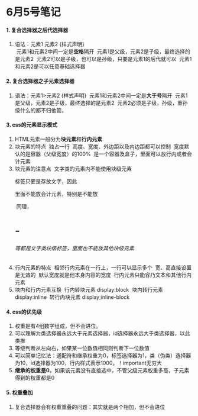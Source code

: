 # 6月5号笔记
#### 1. 复合选择器之后代选择器
1. 语法：元素1 元素2 {样式声明}   
&nbsp;元素1和元素2中间一定是**空格**隔开
&nbsp;元素1是父级，元素2是子级，最终选择的是元素2
&nbsp;元素2可以是子级，也可以是孙级，只要是元素1的后代就可以
&nbsp;元素1和元素2是可以任意基础选择器
#### 2. 复合选择器之子元素选择器
1. 语法：元素1>元素2 {样式声明}
&nbsp;元素1和元素2中间一定是**大于号**隔开
&nbsp;元素1是父级，元素2是子级，最终选择的是元素2
&nbsp;元素2必须是子级，孙级，重孙级什么的都不归他管。
#### 3. css的元素显示模式
1. HTML元素一般分为**块元素**和**行内元素**
2. 块元素的特点
&nbsp;独占一行
&nbsp;高度、宽度、外边距以及内边距都可以控制
&nbsp;宽度默认的是容器（父级宽度）的100%
&nbsp;是一个容器及盒子，里面可以放行内或者会计元素
3. 块元素的注意点
&nbsp;文字类的元素内不能使用块级元素
&nbsp;<p>标签只要是存放文字，因此<p>里面不能放会计元素，特别是不能放<div>
&nbsp;同理，<h1>-<h6>等都是文字类块级标签，里面也不能放其他块级元素
4. 行内元素的特点
&nbsp;相邻行内元素在一行上，一行可以显示多个
&nbsp;宽、高直接设置是无效的
&nbsp;默认宽度就是他本身内容的宽度
&nbsp;行内元素只能容乃文本和其他行内元素
5. 块内和行内元素互换
&nbsp;行内转块元素 display:block
&nbsp;块内转行元素 display:inline
&nbsp;转行内块元素 display;inline-block
#### 4. css的优先级
1. 权重是有4组数字组成，但不会进位。
2. 可以理解为类选择器永远大于元素选择器，id选择器永远大于类选择器，以此类推
3. 等级判断从左向右，如果某一位数值相同则判断下一位数值
4. 可以简单记忆法：通配符和继承权重为0，标签选择器为1，类（伪类）选择器为10，id选择器为100，行内样式表示1000，！important无穷大
5. **继承的权重是0**，如果该元素没有直接选中，不管父级元素权重多高，子元素得到的权重都是0
#### 5. 权重叠加
1. 复合选择器会有权重重叠的问题：其实就是两个相加，但不会进位


